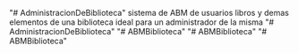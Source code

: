 "# AdministracionDeBiblioteca" 
sistema de ABM de usuarios libros y demas elementos de una biblioteca ideal para un administrador de la misma
"# AdministracionDeBiblioteca" 
"# ABMBiblioteca" 
"# ABMBiblioteca" 
"# ABMBiblioteca" 
